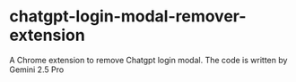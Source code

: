 # chatgpt-login-modal-remover-extension
A Chrome extension to remove Chatgpt login modal. The code is written by Gemini 2.5 Pro
